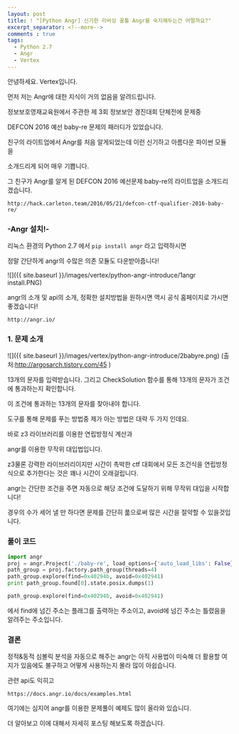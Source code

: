```yaml
---
layout: post
title: ! "[Python Angr] 신기한 리버싱 꿀툴 Angr를 숙지해두는건 어떨까요?"
excerpt_separator: <!--more-->
comments : true
tags:
  - Python 2.7
  - Angr
  - Vertex
---
```



안녕하세요. Vertex입니다.

먼저 저는 Angr에 대한 지식이 거의 없음을 알려드립니다.  

정보보호영재교육원에서 주관한 제 3회 정보보안 경진대회 단체전에 문제중

DEFCON 2016 예선 baby-re 문제의 패러디가 있었습니다.

친구의 라이트업에서 Angr를 처음 알게되었는데 이런 신기하고 아름다운 파이썬 모듈을

소개드리게 되어 매우 기쁩니다.

<!--more-->

그 친구가 Angr를 알게 된 DEFCON 2016 예선문제 baby-re의 라이트업을 소개드리겠습니다.

```
http://hack.carleton.team/2016/05/21/defcon-ctf-qualifier-2016-baby-re/
```

### -Angr 설치!-

리눅스 환경의 Python 2.7 에서 `pip install angr` 라고 입력하시면 

정말 간단하게 angr의 수많은 의존 모듈도 다운받아줍니다!

![]({{ site.baseurl }}/images/vertex/python-angr-introduce/1angr install.PNG)  

angr의 소개 및 api의 소개, 정확한 설치방법을 원하시면 역시 공식 홈페이지로 가시면 좋겠습니다!


```
http://angr.io/
```

### 1. 문제 소개


![]({{ site.baseurl }}/images/vertex/python-angr-introduce/2babyre.png) 
(출처:http://argosarch.tistory.com/45 )

13개의 문자를 입력받습니다.
그리고 CheckSolution 함수를 통해 13개의 문자가 조건에 통과하는지 확인합니다.

이 조건에 통과하는 13개의 문자를 찾아내야 합니다.

도구를 통해 문제를 푸는 방법중 제가 아는 방법은 대략 두 가지 인데요.

바로 z3 라이브러리를 이용한 연립방정식 계산과

angr를 이용한 무작위 대입법입니다.

z3물론 강력한 라이브러리이지만 시간이 촉박한 ctf 대회에서 모든 조건식을 연립방정식으로
추가한다는 것은 꽤나 시간이 오래걸립니다.

angr는 간단한 조건을 주면 자동으로 해당 조건에 도달하기 위해 무작위 대입을 시작합니다!

경우의 수가 세어 낼 만 하다면 문제를 간단히 풂으로써 많은 시간을 절약할 수 있을것입니다.

### 풀이 코드
~~~python
import angr
proj = angr.Project('./baby-re', load_options={'auto_load_libs': False})
path_group = proj.factory.path_group(threads=4)
path_group.explore(find=0x40294b, avoid=0x402941)
print path_group.found[0].state.posix.dumps(1)
~~~


~~~python
path_group.explore(find=0x40294b, avoid=0x402941)
~~~
에서 find에 넘긴 주소는 플래그를 출력하는 주소이고, avoid에 넘긴 주소는 틀렸음을 알려주는 주소입니다.

### 결론

정적&동적 심볼릭 분석을 자동으로 해주는 angr는 아직 사용법이 미숙해 더 활용할 여지가 있음에도 불구하고 어떻게 사용하는지 몰라 많이 아쉽습니다.

관련 api도 익히고 

```
https://docs.angr.io/docs/examples.html
```

여기에는 심지어 angr를 이용한 문제풀이 예제도 많이 올라와 있습니다.

더 알아보고 이에 대해서 자세히 포스팅 해보도록 하겠습니다.
